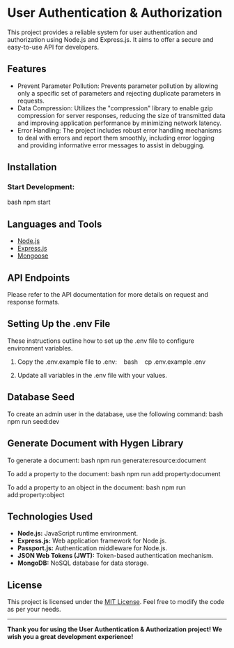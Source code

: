 # User Authentication & Authorization

This project provides a reliable system for user authentication and authorization using Node.js and Express.js. It aims to offer a secure and easy-to-use API for developers.

## Features

- Prevent Parameter Pollution: Prevents parameter pollution by allowing only a specific set of parameters and rejecting duplicate parameters in requests.
- Data Compression: Utilizes the "compression" library to enable gzip compression for server responses, reducing the size of transmitted data and improving application performance by minimizing network latency.
- Error Handling: The project includes robust error handling mechanisms to deal with errors and report them smoothly, including error logging and providing informative error messages to assist in debugging.

## Installation

### Start Development:

bash
npm start

## Languages and Tools

- [Node.js](https://nodejs.org/en/)
- [Express.js](https://expressjs.com/)
- [Mongoose](https://mongoosejs.com/)

## API Endpoints

Please refer to the API documentation for more details on request and response formats.

## Setting Up the .env File

These instructions outline how to set up the .env file to configure environment variables.

1. Copy the .env.example file to .env:
      bash
      cp .env.example .env

2. Update all variables in the .env file with your values.

## Database Seed

To create an admin user in the database, use the following command:
bash
npm run seed:dev  

## Generate Document with Hygen Library

To generate a document:
bash
npm run generate:resource:document

To add a property to the document:
bash
npm run add:property:document

To add a property to an object in the document:
bash
npm run add:property:object

## Technologies Used

- **Node.js:** JavaScript runtime environment.
- **Express.js:** Web application framework for Node.js.
- **Passport.js:** Authentication middleware for Node.js.
- **JSON Web Tokens (JWT):** Token-based authentication mechanism.
- **MongoDB:** NoSQL database for data storage.

## License

This project is licensed under the [MIT License](LICENSE). Feel free to modify the code as per your needs.

---

**Thank you for using the User Authentication & Authorization project! We wish you a great development experience!**
